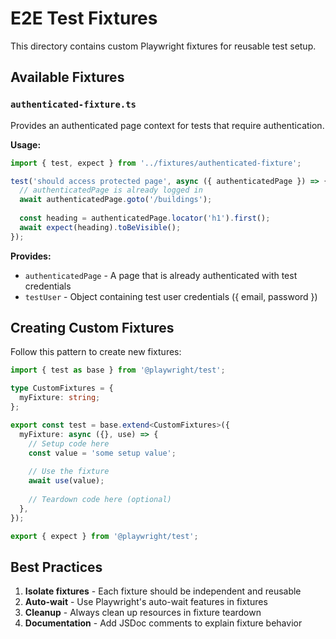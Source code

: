 # E2E Test Fixtures

This directory contains custom Playwright fixtures for reusable test setup.

## Available Fixtures

### `authenticated-fixture.ts`

Provides an authenticated page context for tests that require authentication.

**Usage:**

```typescript
import { test, expect } from '../fixtures/authenticated-fixture';

test('should access protected page', async ({ authenticatedPage }) => {
  // authenticatedPage is already logged in
  await authenticatedPage.goto('/buildings');
  
  const heading = authenticatedPage.locator('h1').first();
  await expect(heading).toBeVisible();
});
```

**Provides:**

- `authenticatedPage` - A page that is already authenticated with test credentials
- `testUser` - Object containing test user credentials ({ email, password })

## Creating Custom Fixtures

Follow this pattern to create new fixtures:

```typescript
import { test as base } from '@playwright/test';

type CustomFixtures = {
  myFixture: string;
};

export const test = base.extend<CustomFixtures>({
  myFixture: async ({}, use) => {
    // Setup code here
    const value = 'some setup value';
    
    // Use the fixture
    await use(value);
    
    // Teardown code here (optional)
  },
});

export { expect } from '@playwright/test';
```

## Best Practices

1. **Isolate fixtures** - Each fixture should be independent and reusable
2. **Auto-wait** - Use Playwright's auto-wait features in fixtures
3. **Cleanup** - Always clean up resources in fixture teardown
4. **Documentation** - Add JSDoc comments to explain fixture behavior
